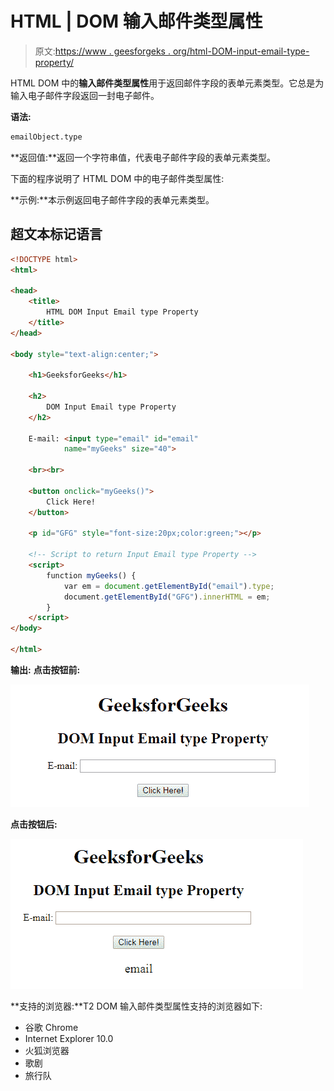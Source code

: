 # HTML | DOM 输入邮件类型属性

> 原文:[https://www . geesforgeks . org/html-DOM-input-email-type-property/](https://www.geeksforgeeks.org/html-dom-input-email-type-property/)

HTML DOM 中的**输入邮件类型属性**用于返回邮件字段的表单元素类型。它总是为输入电子邮件字段返回一封电子邮件。

**语法:**

```html
emailObject.type
```

**返回值:**返回一个字符串值，代表电子邮件字段的表单元素类型。

下面的程序说明了 HTML DOM 中的电子邮件类型属性:

**示例:**本示例返回电子邮件字段的表单元素类型。

## 超文本标记语言

```html
<!DOCTYPE html>
<html>

<head>
    <title>
        HTML DOM Input Email type Property
    </title>
</head>    

<body style="text-align:center;">

    <h1>GeeksforGeeks</h1>

    <h2>
        DOM Input Email type Property
    </h2>

    E-mail: <input type="email" id="email"
            name="myGeeks" size="40">

    <br><br>

    <button onclick="myGeeks()">
        Click Here!
    </button>

    <p id="GFG" style="font-size:20px;color:green;"></p>

    <!-- Script to return Input Email type Property -->
    <script>
        function myGeeks() {
            var em = document.getElementById("email").type;
            document.getElementById("GFG").innerHTML = em;
        }
    </script>
</body>

</html>                   
```

**输出:**
**点击按钮前:**

![](img/09e3a1fb69ff1cb0cdd3cb4e469b6caa.png)

**点击按钮后:**

![](img/fb631b134ba1daa55725ec8a88446585.png)

**支持的浏览器:**T2 DOM 输入邮件类型属性支持的浏览器如下:

*   谷歌 Chrome
*   Internet Explorer 10.0
*   火狐浏览器
*   歌剧
*   旅行队